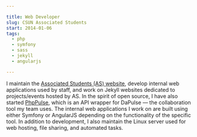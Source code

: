 ```yaml
---

title: Web Developer
slug: CSUN Associated Students
start: 2014-01-06
tags:
  - php
  - symfony
  - sass
  - jekyll
  - angularjs

---
```


I maintain the [Associated Students (AS) website](http://www.csun.edu/as/), develop internal web applications used by staff, and work on Jekyll websites dedicated to projects/events hosted by AS. In the spirit of open source, I have also started [PhpPulse](https://github.com/allejo/PhpPulse), which is an API wrapper for DaPulse &mdash; the collaboration tool my team uses. The internal web applications I work on are built using either Symfony or AngularJS depending on the functionality of the specific tool. In addition to development, I also maintain the Linux server used for web hosting, file sharing, and automated tasks.
